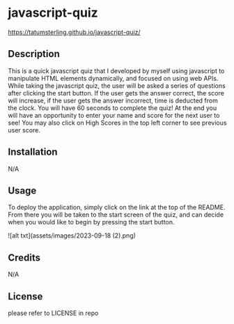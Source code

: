 # javascript-quiz
https://tatumsterling.github.io/javascript-quiz/
## Description 
This is a quick javascript quiz that I developed by myself using javascript to manipulate HTML elements dynamically, and focused on using web APIs. While taking the javascript quiz, the user will be asked a series of questions after clicking the start button. If the user gets the answer correct, the score will increase, if the user gets the answer incorrect, time is deducted from the clock. You will have 60 seconds to complete the quiz! At the end you will have an opportunity to enter your name and score for the next user to see! You may also click on High Scores in the top left corner to see previous user score. 

## Installation 
N/A

## Usage
To deploy the application, simply click on the link at the top of the README. From there you will be taken to the start screen of the quiz, and can decide when you would like to begin by pressing the start button. 

![alt txt](assets/images/2023-09-18 (2).png)

## Credits
N/A

## License
please refer to LICENSE in repo
